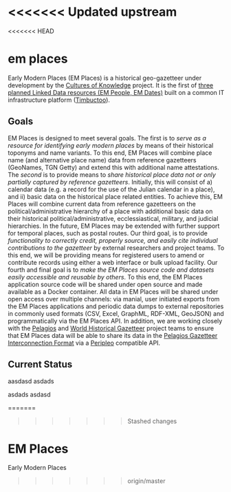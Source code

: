 <<<<<<< Updated upstream
=======
\<\<\<\<\<\<\< HEAD
# em places
Early Modern Places (EM Places) is a historical geo-gazetteer under development by the [Cultures of Knowledge][1] project. It is the first of [three planned Linked Data resources (EM People, EM Dates)][2] built on a common IT infrastructure platform ([Timbuctoo][3]). 

## Goals
EM Places is designed to meet several goals. 
The first is to _serve as a resource for identifying early modern places_ by means of their historical toponyms and name variants. To this end, EM Places will combine place name (and alternative place name) data from reference gazetteers (GeoNames, TGN Getty) and extend this with additional name attestations. 
The _second_ is to provide means to _share historical place data not or only partially captured by reference gazetteers_. Initially, this will consist of a) calendar data (e.g. a record for the use of the Julian calendar in a place), and ii) basic data on the historical place related entities. To achieve this, EM Places will combine current data from reference gazetteers on the political/administrative hierarchy of a place with additional basic data on their historical political/administrative, ecclessiastical, military, and judicial hierarchies. In the future, EM Places may be extended with further support for temporal places, such as postal routes. 
Our third goal, is to provide _functionality to correctly credit, properly source, and easily cite individual contributions to the gazetteer_ by external researchers and project teams. To this end, we will be providing means for registered users to amend or contribute records using either a web interface or bulk upload facility. 
Our fourth and final goal is to _make the EM Places source code and datasets easily accessible and reusable by others_. To this end, the EM Places application source code will be shared under open source and made available as a Docker container. All data in EM Places will be shared under open access over multiple channels: via manial, user initiated exports from the EM Places applications and periodic data dumps to external repositories in commonly used formats (CSV, Excel, GraphML, RDF-XML, GeoJSON) and programmatically via the EM Places API. In addition, we are working closely with the [Pelagios][4] and [World Historical Gazetteer][5] project teams to ensure that EM Places data will be able to share its data in the [Pelagios Gazetteer Interconnection Format][6] via a [Peripleo][7] compatible API.

## Current Status
aasdasd
asdads

asdads
asdasd

=======
>>>>>>> Stashed changes
# EM Places
Early Modern Places
> > > > > > > origin/master

[1]:	culturesofknowledge.org
[2]:	http://www.culturesofknowledge.org/?p=8455
[3]:	https://github.com/HuygensING/timbuctoo
[4]:	http://commons.pelagios.org
[5]:	http://whgazetteer.org
[6]:	https://github.com/pelagios/pelagios-cookbook/wiki/Pelagios-Gazetteer-Interconnection-Format
[7]:	https://github.com/pelagios/peripleo